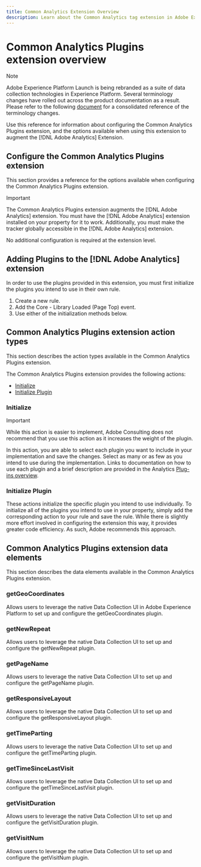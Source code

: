 ```yaml
---
title: Common Analytics Extension Overview
description: Learn about the Common Analytics tag extension in Adobe Experience Platform.
---
```

# Common Analytics Plugins extension overview

>[!NOTE]
>
>Adobe Experience Platform Launch is being rebranded as a suite of data collection technologies in Experience Platform. Several terminology changes have rolled out across the product documentation as a result. Please refer to the following [document](../../../launch-term-updates.md) for a consolidated reference of the terminology changes.

Use this reference for information about configuring the Common Analytics Plugins extension, and the options available when using this extension to augment the [!DNL Adobe Analytics] Extension.

## Configure the Common Analytics Plugins extension

This section provides a reference for the options available when configuring the Common Analytics Plugins extension.

>[!IMPORTANT]
>
>The Common Analytics Plugins extension augments the [!DNL Adobe Analytics] extension. You must have the [!DNL Adobe Analytics] extension installed on your property for it to work. Additionally, you must make the tracker globally accessible in the [!DNL Adobe Analytics] extension.

No additional configuration is required at the extension level.

## Adding Plugins to the [!DNL Adobe Analytics] extension

In order to use the plugins provided in this extension, you must first initialize the plugins you intend to use in their own rule.

1. Create a new rule.
1. Add the Core - Library Loaded (Page Top) event.
1. Use either of the initialization methods below.

## Common Analytics Plugins extension action types

This section describes the action types available in the Common Analytics Plugins extension.

The Common Analytics Plugins extension provides the following actions:

* [Initialize](#initialize)
* [Initialize Plugin](#initialize-plugin)

### Initialize

>[!IMPORTANT]
>
>While this action is easier to implement, Adobe Consulting does not recommend that you use this action as it increases the weight of the plugin.

In this action, you are able to select each plugin you want to include in your implementation and save the changes. Select as many or as few as you intend to use during the implementation. Links to documentation on how to use each plugin and a brief description are provided in the Analytics [Plug-ins overview](https://experienceleague.adobe.com/docs/analytics/implementation/vars/plugins/impl-plugins.html).

### Initialize Plugin

These actions initialize the specific plugin you intend to use individually. To initialize all of the plugins you intend to use in your property, simply add the corresponding action to your rule and save the rule. While there is slightly more effort involved in configuring the extension this way, it provides greater code efficiency. As such, Adobe recommends this approach.

## Common Analytics Plugins extension data elements

This section describes the data elements available in the Common Analytics Plugins extension.

### getGeoCoordinates

Allows users to leverage the native Data Collection UI in Adobe Experience Platform to set up and configure the getGeoCoordinates plugin. 

### getNewRepeat

Allows users to leverage the native Data Collection UI to set up and configure the getNewRepeat plugin. 

### getPageName

Allows users to leverage the native Data Collection UI to set up and configure the getPageName plugin. 

### getResponsiveLayout

Allows users to leverage the native Data Collection UI to set up and configure the getResponsiveLayout plugin. 

### getTimeParting

Allows users to leverage the native Data Collection UI to set up and configure the getTimeParting plugin. 

### getTimeSinceLastVisit

Allows users to leverage the native Data Collection UI to set up and configure the getTimeSinceLastVisit plugin. 

### getVisitDuration

Allows users to leverage the native Data Collection UI to set up and configure the getVisitDuration plugin. 

### getVisitNum

Allows users to leverage the native Data Collection UI to set up and configure the getVisitNum plugin.

